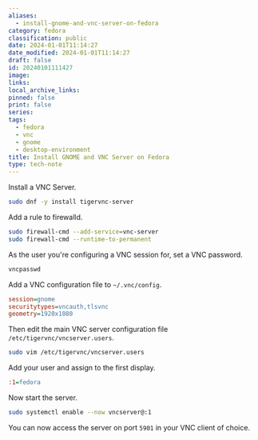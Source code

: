 ```yaml
---
aliases:
  - install-gnome-and-vnc-server-on-fedora
category: fedora
classification: public
date: 2024-01-01T11:14:27
date_modified: 2024-01-01T11:14:27
draft: false
id: 20240101111427
image: 
links: 
local_archive_links: 
pinned: false
print: false
series: 
tags:
  - fedora
  - vnc
  - gnome
  - desktop-environment
title: Install GNOME and VNC Server on Fedora
type: tech-note
---
```


Install a VNC Server.

```sh
sudo dnf -y install tigervnc-server 
```

Add a rule to firewalld.

```sh
sudo firewall-cmd --add-service=vnc-server
sudo firewall-cmd --runtime-to-permanent 
```

As the user you're configuring a VNC session for, set a VNC password.

```sh
vncpasswd
```

Add a VNC configuration file to `~/.vnc/config`.

```ini
session=gnome
securitytypes=vncauth,tlsvnc
geometry=1920x1080
```

Then edit the main VNC server configuration file `/etc/tigervnc/vncserver.users`.

```sh
sudo vim /etc/tigervnc/vncserver.users 
```

Add your user and assign to the first display.

```ini
:1=fedora
```

Now start the server.

```sh
sudo systemctl enable --now vncserver@:1
```

You can now access the server on port `5901` in your VNC client of choice.
